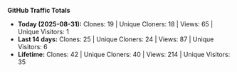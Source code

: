 
**GitHub Traffic Totals**

- **Today (2025-08-31):** Clones: 19 | Unique Cloners: 18 | Views: 65 | Unique Visitors: 1
- **Last 14 days:** Clones: 25 | Unique Cloners: 24 | Views: 87 | Unique Visitors: 6
- **Lifetime:** Clones: 42 | Unique Cloners: 40 | Views: 214 | Unique Visitors: 35
